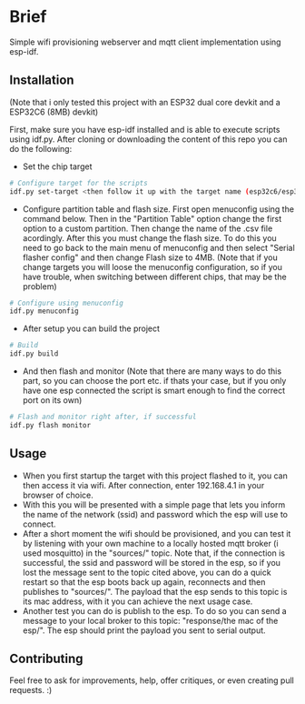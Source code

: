 # Brief

Simple wifi provisioning webserver and mqtt client implementation using esp-idf.

## Installation

(Note that i only tested this project with an ESP32 dual core devkit and a ESP32C6 (8MB) devkit)

First, make sure you have esp-idf installed and is able to execute scripts using idf.py.
After cloning or downloading the content of this repo you can do the following:

- Set the chip target
```bash
# Configure target for the scripts
idf.py set-target <then follow it up with the target name (esp32c6/esp32)>
```

- Configure partition table and flash size. First open menuconfig using the command below. Then in the "Partition Table" option change the first option to a custom partition. Then change the name of the .csv file acordingly. After this you must change the flash size. To do this you need to go back to the main menu of menuconfig and then select "Serial flasher config" and then change Flash size to 4MB. (Note that if you change targets you will loose the menuconfig configuration, so if you have trouble, when switching between different chips, that may be the problem)
```bash
# Configure using menuconfig
idf.py menuconfig
```

- After setup you can build the project
```bash
# Build
idf.py build
```

- And then flash and monitor (Note that there are many ways to do this part, so you can choose the port etc. if thats your case, but if you only have one esp connected the script is smart enough to find the correct port on its own)
```bash
# Flash and monitor right after, if successful
idf.py flash monitor
```

## Usage

- When you first startup the target with this project flashed to it, you can then access it via wifi. After connection, enter 192.168.4.1 in your browser of choice.
- With this you will be presented with a simple page that lets you inform the name of the network (ssid) and password which the esp will use to connect.
- After a short moment the wifi should be provisioned, and you can test it by listening with your own machine to a locally hosted mqtt broker (i used mosquitto) in the "sources/" topic. Note that, if the connection is successful, the ssid and password will be stored in the esp, so if you lost the message sent to the topic cited above, you can do a quick restart so that the esp boots back up again, reconnects and then publishes to "sources/". The payload that the esp sends to this topic is its mac address, with it you can achieve the next usage case. 
- Another test you can do is publish to the esp. To do so you can send a message to your local broker to this topic: "response/the mac of the esp/". The esp should print the payload you sent to serial output.

## Contributing

Feel free to ask for improvements, help, offer critiques, or even creating pull requests. :)
